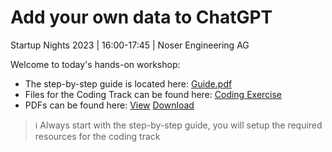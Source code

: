 # Add your own data to ChatGPT 
Startup Nights 2023 | 16:00-17:45 | Noser Engineering AG

Welcome to today's hands-on workshop:
- The step-by-step guide is located here: [Guide.pdf](/Guide.pdf)
- Files for the Coding Track can be found here: [Coding Exercise](/Coding%20Exercise/README.md)
- PDFs can be found here: [View](/Files) [Download](https://downgit.github.io/#/home?url=https:%2F%2Fgithub.com%2FNoserEngineeringAG%2Fstartupnight2023-chatgpt%2Fblob%2F20f7b86b286ee2c175bee4c202fe53aa6b09e75c%2FFiles)

> ℹ️ Always start with the step-by-step guide, you will setup the required resources for the coding track
